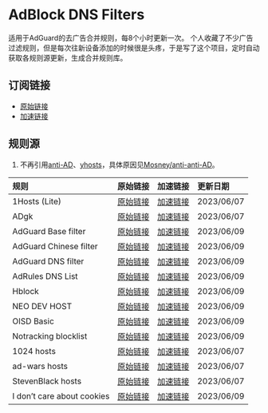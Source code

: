 # AdBlock DNS Filters
适用于AdGuard的去广告合并规则，每8个小时更新一次。
个人收藏了不少广告过滤规则，但是每次往新设备添加的时候很是头疼，于是写了这个项目，定时自动获取各规则源更新，生成合并规则库。
## 订阅链接
- [原始链接](https://raw.githubusercontent.com/yangxiaoge/adblockfilters/main/rules/adblockfilters.txt)
- [加速链接](https://ghproxy.com/https://raw.githubusercontent.com/yangxiaoge/adblockfilters/main/rules/adblockfilters.txt)
## 规则源
1. 不再引用[anti-AD](https://anti-ad.net/adguard.txt)、[yhosts](https://raw.githubusercontent.com/VeleSila/yhosts/master/hosts.txt)，具体原因见[Mosney/anti-anti-AD](https://github.com/Mosney/anti-anti-AD)。

| 规则 | 原始链接 | 加速链接 | 更新日期 |
|:-|:-|:-|:-|
| 1Hosts (Lite) | [原始链接](https://raw.githubusercontent.com/badmojr/1Hosts/master/Lite/adblock.txt) | [加速链接](https://ghproxy.com/https://raw.githubusercontent.com/yangxiaoge/adblockfilters/main/rules/1Hosts_(Lite).txt) | 2023/06/07 |
| ADgk | [原始链接](https://raw.githubusercontent.com/banbendalao/ADgk/master/ADgk.txt) | [加速链接](https://ghproxy.com/https://raw.githubusercontent.com/yangxiaoge/adblockfilters/main/rules/ADgk.txt) | 2023/06/07 |
| AdGuard Base filter | [原始链接](https://raw.githubusercontent.com/AdguardTeam/FiltersRegistry/master/filters/filter_2_Base/filter.txt) | [加速链接](https://ghproxy.com/https://raw.githubusercontent.com/yangxiaoge/adblockfilters/main/rules/AdGuard_Base_filter.txt) | 2023/06/09 |
| AdGuard Chinese filter | [原始链接](https://raw.githubusercontent.com/AdguardTeam/FiltersRegistry/master/filters/filter_224_Chinese/filter.txt) | [加速链接](https://ghproxy.com/https://raw.githubusercontent.com/yangxiaoge/adblockfilters/main/rules/AdGuard_Chinese_filter.txt) | 2023/06/09 |
| AdGuard DNS filter | [原始链接](https://adguardteam.github.io/AdGuardSDNSFilter/Filters/filter.txt) | [加速链接](https://ghproxy.com/https://raw.githubusercontent.com/yangxiaoge/adblockfilters/main/rules/AdGuard_DNS_filter.txt) | 2023/06/09 |
| AdRules DNS List | [原始链接](https://raw.githubusercontent.com/Cats-Team/AdRules/main/dns.txt) | [加速链接](https://ghproxy.com/https://raw.githubusercontent.com/yangxiaoge/adblockfilters/main/rules/AdRules_DNS_List.txt) | 2023/06/09 |
| Hblock | [原始链接](https://hblock.molinero.dev/hosts_adblock.txt) | [加速链接](https://ghproxy.com/https://raw.githubusercontent.com/yangxiaoge/adblockfilters/main/rules/Hblock.txt) | 2023/06/09 |
| NEO DEV HOST | [原始链接](https://raw.githubusercontent.com/neodevpro/neodevhost/master/lite_adblocker) | [加速链接](https://ghproxy.com/https://raw.githubusercontent.com/yangxiaoge/adblockfilters/main/rules/NEO_DEV_HOST.txt) | 2023/06/09 |
| OISD Basic | [原始链接](https://abp.oisd.nl/basic/) | [加速链接](https://ghproxy.com/https://raw.githubusercontent.com/yangxiaoge/adblockfilters/main/rules/OISD_Basic.txt) | 2023/06/09 |
| Notracking blocklist | [原始链接](https://raw.githubusercontent.com/notracking/hosts-blocklists/master/adblock/adblock.txt) | [加速链接](https://ghproxy.com/https://raw.githubusercontent.com/yangxiaoge/adblockfilters/main/rules/Notracking_blocklist.txt) | 2023/06/09 |
| 1024 hosts | [原始链接](https://raw.githubusercontent.com/Goooler/1024_hosts/master/hosts) | [加速链接](https://ghproxy.com/https://raw.githubusercontent.com/yangxiaoge/adblockfilters/main/rules/1024_hosts.txt) | 2023/06/07 |
| ad-wars hosts | [原始链接](https://raw.githubusercontent.com/jdlingyu/ad-wars/master/hosts) | [加速链接](https://ghproxy.com/https://raw.githubusercontent.com/yangxiaoge/adblockfilters/main/rules/ad-wars_hosts.txt) | 2023/06/07 |
| StevenBlack hosts | [原始链接](https://raw.githubusercontent.com/StevenBlack/hosts/master/hosts) | [加速链接](https://ghproxy.com/https://raw.githubusercontent.com/yangxiaoge/adblockfilters/main/rules/StevenBlack_hosts.txt) | 2023/06/07 |
| I don’t care about cookies | [原始链接](https://www.i-dont-care-about-cookies.eu/abp) | [加速链接](https://ghproxy.com/https://raw.githubusercontent.com/yangxiaoge/adblockfilters/main/rules/I_don’t_care_about_cookies.txt) | 2023/06/09 |

